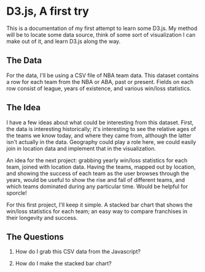 # D3.js, A first try

This is a documentation of my first attempt to learn some D3.js. My
method will be to locate some data source, think of some sort of
visualization I can make out of it, and learn D3.js along the way.

## The Data

For the data, I'll be using a CSV file of NBA team data. This dataset
contains a row for each team from the NBA or ABA, past or present.
Fields on each row consist of league, years of existence, and various
win/loss statistics.

## The Idea

I have a few ideas about what could be interesting from this dataset.
First, the data is interesting historically; it's interesting to see the
relative ages of the teams we know today, and where they came from,
although the latter isn't actually in the data. Geography could play a
role here, we could easily join in location data and implement that in
the visualization.

An idea for the next project: grabbing yearly win/loss statistics for
each team, joined with location data. Having the teams, mapped out by
location, and showing the success of each team as the user browses
through the years, would be useful to show the rise and fall of
different teams, and which teams dominated during any particular time.
Would be helpful for sporcle!

For this first project, I'll keep it simple. A stacked bar chart that
shows the win/loss statistics for each team; an easy way to compare
franchises in their longevity and success.

## The Questions

1. How do I grab this CSV data from the Javascript?

2. How do I make the stacked bar chart?
